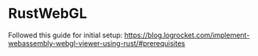 # RustWebGL
Followed this guide for initial setup: https://blog.logrocket.com/implement-webassembly-webgl-viewer-using-rust/#prerequisites
